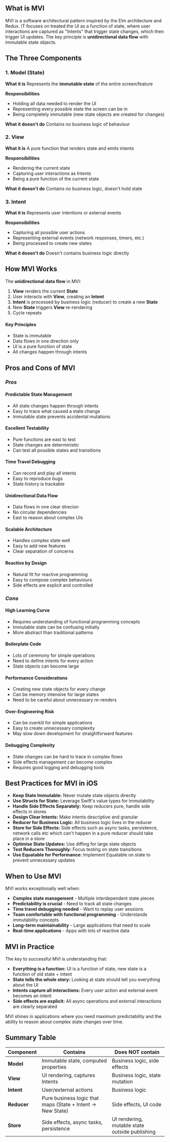 ## What is MVI

MVI is a software architectural pattern inspired by the Elm architecture and Redux. IT focuses on treated the UI as a function of state, where user interactions are captured as "Intents" that trigger state changes, which then trigger UI updates. The key principle is **unidirectional data flow** with immutable state objects.

## The Three Components

### 1. Model (State)
**What it is**
Represents the **immutable state** of the entire screen/feature

**Responsibilities**
- Holding all data needed to render the UI
- Representing every possible state the screen can be in
- Being completely immutable (new state objects are created for changes)

**What it doesn't do**
Contains no business logic of behaviour

### 2. View
**What it is**
A pure function that renders state and emits intents

**Responsibilities**
- Rendering the current state
- Capturing user interactions as Intents
- Being a pure function of the current state

**What it doesn't do**
Contains no business logic, doesn't hold state

### 3. Intent
**What it is**
Represents user intentions or external events

**Responsibilities**
- Capturing all possible user actions
- Representing external events (network responses, timers, etc.)
- Being processed to create new states

**What it doesn't do**
Doesn't contains business logic directly

## How MVI Works

The **unidirectional data flow** in MVI:

1. **View** renders the current **State**
2. User interacts with **View**, creating an **Intent**
3. **Intent** is processed by business logic (reducer) to create a new **State**
4. New **State** triggers **View** re-rendering
5. Cycle repeats

#### Key Principles
- State is immutable
- Data flows in one direction only
- UI is a pure function of state
- All changes happen through intents

## Pros and Cons of MVI

### *Pros*
#### Predictable State Management
- All state changes happen through intents
- Easy to trace what caused a state change
- Immutable state prevents accidental mutations
#### Excellent Testability
- Pure functions are east to test
- State changes are deterministic
- Can test all possible states and transitions
#### Time Travel Debugging
- Can record and play all intents
- Easy to reproduce bugs
- State history is trackable
#### Unidirectional Data Flow
- Data flows in one clear direcion
- No circular dependencies
- East to reason about complex UIs
#### Scalable Architecture
- Handles complex state well
- Easy to add new features
- Clear separation of concerns
#### Reactive by Design
- Natural fit for reactive programming
- Easy to compose complex behaviours
- Side effects are explicit and controlled
### *Cons*
#### High Learning Curve
- Requires understanding of functional programming concepts
- Immutable state can be confusing initially
- More abstract than traditional patterns
#### Boilerplate Code
- Lots of ceremony for simple operations
- Need to define intents for every action
- State objects can become large
#### Performance Considerations
- Creating new state objects for every change
- Can be memory intensive for large states
- Need to be careful about unnecessary re-renders
#### Over-Engineering Risk
- Can be overkill for simple applications
- Easy to create unnecessary complexity
- May slow down development for straightforward features
#### Debugging Complexity
- State changes can be hard to trace in complex flows
- Side effects management can become complex
- Requires good logging and debugging tools

## Best Practices for MVI in iOS

- **Keep State Immutable:** Never mutate state objects directly
- **Use Structs for State:** Leverage Swift's value types for immutability
- **Handle Side Effects Separately:** Keep reducers pure, handle side effects in stores
- **Design Clear Intents:** Make intents descriptive and granular
- **Reducer for Business Logic:** All business logic lives in the reducer
- **Store for Side Effects:** Side effects such as async tasks, persistence, network calls etc which can't happen in a pure reducer should take place in a store
- **Optimise State Updates:** Use diffing for large state objects
- **Test Reducers Thoroughly:** Focus testing on state transitions
- **Use Equatable for Performance:** Implement Equatable on state to prevent unnecessary updates

## When to Use MVI

MVI works exceptionally well when:

- **Complex state management** - Multiple interdependent state pieces
- **Predictability is crucial** - Need to track all state changes
- **Time travel debugging needed** - Want to replay user sessions
- **Team comfortable with functional programming** - Understands immutability concepts
- **Long-term maintainability** - Large applications that need to scale
- **Real-time applications** - Apps with lots of reactive data

## MVI in Practice

The key to successful MVI is understanding that:

- **Everything is a function:** UI is a function of state, new state is a function of old state + intent
- **State tells the whole story:** Looking at state should tell you everything about the UI
- **Intents capture all interactions:** Every user action and external event becomes an intent
- **Side effects are explicit:** All async operations and external interactions are clearly separated

MVI shines in applications where you need maximum predictability and the ability to reason about complex state changes over time.

## Summary Table
| Component   | Contains                                                   | Does NOT contain                               |
| ----------- | ---------------------------------------------------------- | ---------------------------------------------- |
| **Model**   | Immutable state, computed properties                       | Business logic, side effects                   |
| **View**    | UI rendering, captures Intents                             | Business logic, state mutation                 |
| **Intent**  | User/external actions                                      | Business logic                                 |
| **Reducer** | Pure business logic that maps (State + Intent → New State) | Side effects, UI code                          |
| **Store**   | Side effects, async tasks, persistence                     | UI rendering, mutable state outside publishing |
